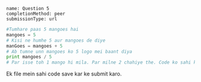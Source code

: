 ```ngMeta
name: Question 5
completionMethod: peer
submissionType: url
```

```python
#Tumhare paas 5 mangoes hai
mangoes = 5
# Kisi ne humhe 5 aur mangoes de diye
manGoes = mangoes + 5
# Ab tumne unn mangoes ko 5 logo mei baant diya
print mangoes / 5
# Par isse toh 1 mango hi mila. Par milne 2 chahiye the. Code ko sahi karo jisse ki sabko sahi mangoes mile.
```

Ek file mein sahi code save kar ke submit karo.
